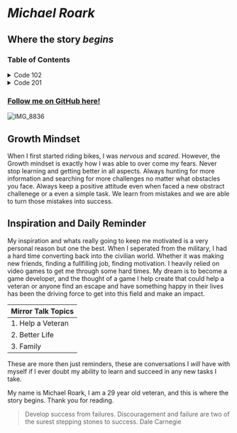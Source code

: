 # ***Michael Roark***
## Where the story _begins_

### Table of Contents

<details>

<summary> Code 102 </summary>

- Class One [Learning Markdown](./Code%20102/learning-markdown.md)
- Class Two [Coders Computer](./Code%20102/coders-computer.md)
- Class Three [Git and GitHub](./Code%20102/gitandgithub.md)
- Class Four [Structure web pages with HTML](./Code%20102/class-4-structure-%20web-page-html.md)
- Class Five [Design Web pages with CSS](./Code%20102/class5-css.md)
- Class Six [Dynamic web pages with JavaScript](./Code%20102/class6-Javascript.md)
- Class Seven [Programming with JavaScript](./Code%20102/class7-programwjava.md)
- Class Eight [Operators and Loops](./Code%20102/class8-operator-loops.md)

</details>

<details>  

<summary> Code 201 </summary>

- Class One
- Class Two
- Class Three
- Class Four
- Class Five
- Class Six
- Class Seven
- Class Eight
- Class Nine
- Class Ten
- Class Eleven
- Class Twelve
- Class Thirteen
- Class Fourteen
- Class Fifteen

</details>

### [Follow me on GitHub here!](https://github.com/MrShambles)
![IMG_8836](https://github.com/MrShambles/MrShambles.github.io-reading-notes-/assets/153869998/256fa4cd-067e-44dc-b663-2a63b2a5617e)
## **Growth Mindset**
When I first started riding bikes, I was _nervous_ and _scared_. However, the Growth mindset is exactly how I was able to over come my fears.
Never stop learning and getting better in all aspects. Always hunting for more information and searching for more challenges no matter what obstacles you face.
Always keep a positive attitude even when faced a new obstract challenege or a even a simple task. We learn from mistakes and we are able to turn those mistakes into success.
## **Inspiration and Daily Reminder**
My inspiration and whats really going to keep me motivated is a very personal reason but one the best. When I seperated from the military, I had a hard time converting 
back into the civilian world. Whether it was making new friends, finding a fullfilling job, finding motivation. I heavily relied on video games to get me through some hard times.
My dream is to become a game developer, and the thought of a game I help create that could help a veteran or anyone find an escape and have something happy in their lives has been
the driving force to get into this field and make an impact.

|  Mirror Talk Topics  |
|----------------------|
| 1. Help a Veteran    |
| 2. Better Life       |
| 3. Family            |

These are more then just reminders, these are conversations I _will_ have with myself if I ever doubt my ability to learn and succeed in any new tasks I take.

My name is Michael Roark, I am a 29 year old veteran, and this is where the story begins. Thank you for reading.

> Develop success from failures. Discouragement and failure are two of the surest stepping stones to success.
> Dale Carnegie

